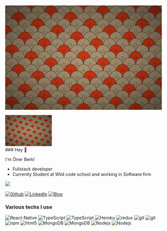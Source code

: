 ![Cover](https://github.com/OnerBerk/OnerBerk/blob/main/img/red.jpeg)  
<div style="background-size: cover;"><img src="https://github.com/OnerBerk/OnerBerk/blob/main/img/red.jpeg" alt="Cover" style="height: 100px" /></div>
### Hey 🤗

I'm Öner Berk!  

* Fullstack developer
* Currently Student at Wild code school and working in Software firm

![](https://komarev.com/ghpvc/?username=OnerBerk&color=orange) 
<p>
<a href="https://github.com/OnerBerk" target="_blank"><img alt="Github" src="https://img.shields.io/badge/GitHub-%2312100E.svg?&style=for-the-badge&logo=Github&logoColor=white" /></a>
<a href="https://www.linkedin.com/in/onerberk/" target="_blank"><img alt="LinkedIn" src="https://img.shields.io/badge/linkedin-%230077B5.svg?&style=for-the-badge&logo=linkedin&logoColor=white" /></a>
<a href="https://portfolio-sigma-flame.vercel.app/" target="_blank"><img alt="Blog" src="https://img.shields.io/badge/blog-%2312100E.svg?&style=for-the-badge&logo=medium&logoColor=white" /></a>
</p>
<h3>Various techs I use</h3>
<p>
  <img alt="React-Native" src="https://img.shields.io/badge/-React--Native-45b8d8?style=flat-square&logo=react&logoColor=white" />
  <img alt="TypeScript" src="https://img.shields.io/badge/-Javascript-yellow" />
  <img alt="TypeScript" src="https://img.shields.io/badge/-TypeScript-007ACC?style=flat-square&logo=typescript&logoColor=white" />
  <img alt="Heroku" src="https://img.shields.io/badge/-Heroku-430098?style=flat-square&logo=heroku&logoColor=white" />
  <img alt="redux" src="https://img.shields.io/badge/-Redux-764ABC?style=flat-square&logo=redux&logoColor=white" />
  <img alt="git" src="https://img.shields.io/badge/-Git-F05032?style=flat-square&logo=git&logoColor=white" />
  <img alt="git" src="https://img.shields.io/badge/-Docker-yellowgreen" />
  <img alt="npm" src="https://img.shields.io/badge/-NPM-CB3837?style=flat-square&logo=npm&logoColor=white" />
  <img alt="html5" src="https://img.shields.io/badge/-HTML5-E34F26?style=flat-square&logo=html5&logoColor=white" />
  <img alt="MongoDB" src="https://img.shields.io/badge/-MongoDB-13aa52?style=flat-square&logo=mongodb&logoColor=white" />
  <img alt="MongoDB" src="https://img.shields.io/badge/-PostgreSQL-9cf" />
  <img alt="Nodejs" src="https://img.shields.io/badge/-Nodejs-43853d?style=flat-square&logo=Node.js&logoColor=white" />
  <img alt="Nodejs" src="https://img.shields.io/badge/-GraphQL-purple" />
</p>


